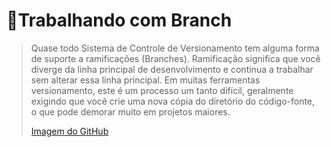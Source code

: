 # 🚀Trabalhando com Branch
>Quase todo Sistema de Controle de Versionamento tem alguma forma de suporte a ramificações (Branches). 
>Ramificação significa que você diverge da linha principal de desenvolvimento e continua a trabalhar sem alterar essa linha principal.
>Em muitas ferramentas versionamento, este é um processo um tanto difícil, 
>geralmente exigindo que você crie uma nova cópia do diretório do código-fonte, o que pode demorar muito em projetos maiores.
>
>[Imagem do GitHub](baixados.png)
